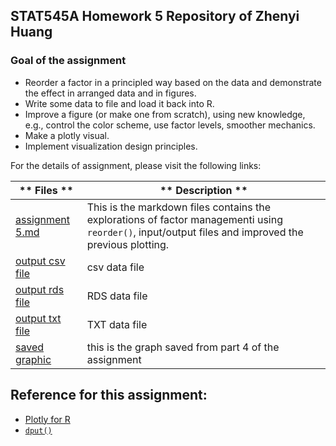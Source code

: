 ## STAT545A Homework 5 Repository of Zhenyi Huang

### Goal of the assignment


* Reorder a factor in a principled way based on the data and demonstrate the effect in arranged data and in figures.
* Write some data to file and load it back into R.
* Improve a figure (or make one from scratch), using new knowledge, e.g., control the color scheme, use factor levels, smoother mechanics.
* Make a plotly visual.
* Implement visualization design principles.


For the details of assignment, please visit the following links:

| ** Files **  | ** Description ** |
|-----------------|---------------------|
|[assignment 5.md](https://github.com/STAT545-UBC-students/hw05-janehuang1647/blob/master/assignment_5.md)| This is the markdown files contains the explorations of factor managementi using `reorder()`, input/output files and improved the previous plotting.|
|[output csv file](https://github.com/STAT545-UBC-students/hw05-janehuang1647/blob/master/asiadata.csv)| csv data file|
|[output rds file](https://github.com/STAT545-UBC-students/hw05-janehuang1647/blob/master/asiadata.rds)| RDS data file
|[output txt file](https://github.com/STAT545-UBC-students/hw05-janehuang1647/blob/master/asiadata.txt)| TXT data file|
|[saved graphic](https://github.com/STAT545-UBC-students/hw05-janehuang1647/blob/master/modified_graph.png)|this is the graph saved from part 4 of the assignment|


## Reference for this assignment:

* [Plotly for R](https://plot.ly/ggplot2/getting-started/)
* [`dput()`](https://www.rdocumentation.org/packages/base/versions/3.5.1/topics/dput)
